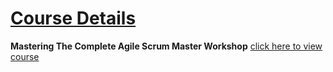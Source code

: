 # [Course Details](https://github.com/Muhammed-Javith/Udemy-MJ/blob/main/Mastering%20The%20Complete%20Agile%20Scrum%20Master%20Workshop/Course%20Details.md)

**Mastering The Complete Agile Scrum Master Workshop** [click here to view course](https://www.udemy.com/course/mastering-agile-scrum-workshop/)
